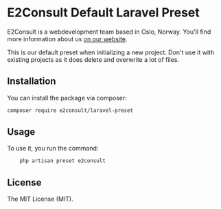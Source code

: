 # E2Consult Default Laravel Preset

E2Consult is a webdevelopment team based in Oslo, Norway. You'll find more information about us [on our website](https://e2consult.no).

This is our default preset when initializing a new project. Don't use it with existing projects as it does delete and overwrite a lot of files.

## Installation

You can install the package via composer:

```bash
composer require e2consult/laravel-preset
```

## Usage

To use it, you run the command:

```bash
    php artisan preset e2consult
```

## License

The MIT License (MIT).
